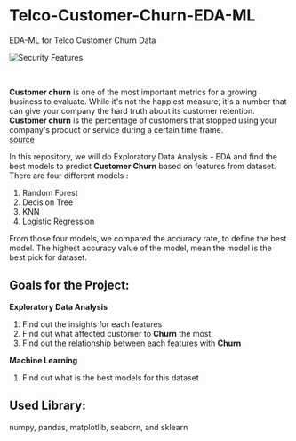# Telco-Customer-Churn-EDA-ML
EDA-ML for Telco Customer Churn Data

![Security Features](https://user-images.githubusercontent.com/113813929/203609273-6d64695c-36e3-4ed1-85b4-fcec1a8c0827.jpg)

<br>

**Customer churn** is one of the most important metrics for a growing business to evaluate. While it's not the happiest measure, it's a number that can give your company the hard truth about its customer retention. **Customer churn** is the percentage of customers that stopped using your company's product or service during a certain time frame. <br>
[source](https://blog.hubspot.com/service/what-is-customer-churn)

In this repository, we will do Exploratory Data Analysis - EDA and find the best models to predict **Customer Churn** based on features from dataset. There are four different models :

1. Random Forest
2. Decision Tree
3. KNN
4. Logistic Regression

From those four models, we compared the accuracy rate, to define the best model. The highest accuracy value of the model, mean the model is the best pick for dataset.

## Goals for the Project:
**Exploratory Data Analysis** <br>
1. Find out the insights for each features
2. Find out what affected customer to **Churn** the most.
3. Find out the relationship between each features with **Churn**

**Machine Learning** <br>
1. Find out what is the best models for this dataset

## Used Library:
numpy, pandas, matplotlib, seaborn, and sklearn

